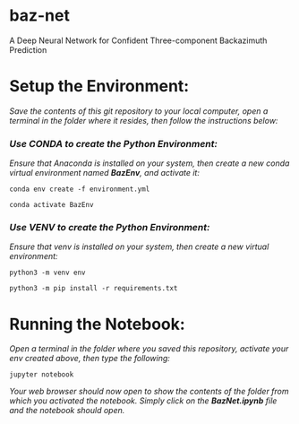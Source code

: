 # baz-net
A Deep Neural Network for Confident Three-component Backazimuth Prediction

# Setup the Environment:

_Save the contents of this git repository to your local computer, open a terminal in the folder where it resides, then follow the instructions below:_

### _Use CONDA to create the Python Environment:_

_Ensure that Anaconda is installed on your system, then create a new conda virtual environment named __BazEnv__, and activate it:_

    conda env create -f environment.yml

    conda activate BazEnv
    
    
### _Use VENV to create the Python Environment:_

_Ensure that venv is installed on your system, then create a new virtual environment:_

    python3 -m venv env

    python3 -m pip install -r requirements.txt
    
    
# Running the Notebook:

_Open a terminal in the folder where you saved this repository, activate your env created above, then type the following:_
    
    jupyter notebook
    
_Your web browser should now open to show the contents of the folder from which you activated the notebook. Simply click on the __BazNet.ipynb__ file and the notebook should open._
